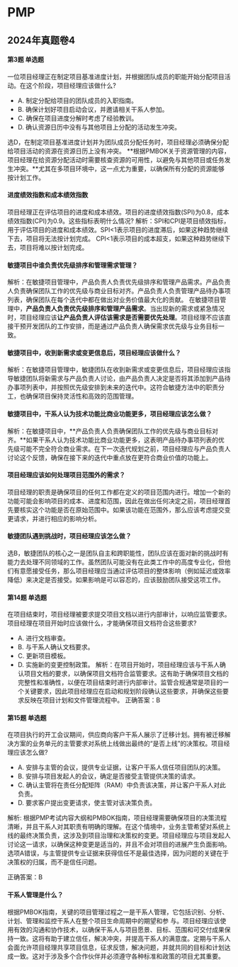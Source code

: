 # PMP

## 2024年真题卷4
#### 第3题 单选题
一位项目经理正在制定项目基准进度计划，并根据团队成员的职能开始分配项目活动。在这个阶段，项目经理应该做什么?
- A. 制定分配给项目的团队成员的入职指南。
- B. 确保计划好项目启动会议，并邀请相关干系人参加。
- C. 确保在项目进度分解时考虑了经验教训。
- D. 确认资源日历中没有与其他项目上分配的活动发生冲突。

选D，在制定项目基准进度计划并为团队成员分配任务时，项目经理必须确保分配给项目活动的资源在资源日历上没有冲突。
**根据PMBOK关于资源管理的内容，项目经理在给资源分配活动时需要核查资源的可用性，以避免与其他项目或任务发生冲突。**尤其在多项目环境中，这一点尤为重要，以确保所有分配的资源能够按计划工作。

#### 进度绩效指数和成本绩效指数
项目经理正在评估项目的进度和成本绩效。项目的进度绩效指数(SPI)为0.8，成本绩效指数(CPI)为0.9。这些指标表明什么情况?
解析：SPI和CPI是项目绩效指标，用于评估项目的进度和成本绩效。SPI<1表示项目的进度滞后，如果这种趋势继续下去，项目将无法按计划完成。
CPI<1表示项目的成本超支，如果这种趋势继续下去，项目将难以按计划完成。

#### 敏捷项目中谁负责优先级排序和管理需求管理？
解析：在敏捷项目管理中，产品负责人负责优先级排序和管理产品需求。产品负责人负责确保团队工作的优先级与商业目标对齐。产品负责人负责管理产品待办事项列表，确保团队在每个迭代中都在做出对业务价值最大化的贡献。
在敏捷项目管理中，**产品负责人负责优先级排序和管理产品需求**。当出现新的需求或紧急情况时，项目经理应该**让产品负责人评估该需求是否需要优先处理**。项目经理不应该直接干预开发团队的工作安排，而是通过产品负责人确保需求优先级与业务目标一致。

#### 敏捷项目中，收到新需求或变更信息后，项目经理应该做什么？
解析：在敏捷项目管理中，敏捷团队在收到新需求或变更信息后，项目经理应该指导敏捷团队将新需求与产品负责人讨论，由产品负责人决定是否将其添加到产品待办事项列表中，并按照优先级安排到未来的迭代中。这符合敏捷方法中的职责分工，也确保项目保持灵活性和高效的范围管理。

#### 敏捷项目中，干系人认为技术功能比商业功能更多，项目经理应该怎么做？
解析：在敏捷项目中，**产品负责人负责确保团队工作的优先级与商业目标对齐。**如果干系人认为技术功能比商业功能更多，这表明产品待办事项列表的优先级可能不完全符合商业需求。在下一次迭代规划之前，项目经理应与产品负责人讨论这个反馈，确保在接下来的迭代中重点放在更符合商业价值的功能上。

#### 项目经理应该如何处理项目范围外的需求？
项目经理的职责是确保项目的任何工作都在定义的项目范围内进行。增加一个新的功能可能会影响项目的成本、进度和范围，因此在做出任何决定之前，项目经理首先要核实这个功能是否在原始范围中。如果该功能在范围外，那么应该考虑提交变更请求，并进行相应的影响分析。

#### 敏捷团队遇到挑战时，项目经理应该怎么做？
选B，敏捷团队的核心之一是团队自主和跨职能性，团队应该在面对新的挑战时有能力去处理不同领域的工作。虽然团队可能没有在此类工作中的高度专业化，但他们有意愿接受任务，那么项目经理应当通过评估项目的整体影响（例如延迟或效率降低）来决定是否接受。如果影响是可以容忍的，应该鼓励团队接受这项工作。

#### 第14题 单选题
在项目结束时，项目经理被要求提交项目文档以进行内部审计，以响应监管要求。项目经理在项目开始时应该做什么，才能确保项目文档符合这些要求?
- A. 进行文档审查。
- B. 与干系人确认文档要求。
- C. 更新项目模板。
- D. 实施新的变更控制政策。
解析：在项目开始时，项目经理应该与干系人确认项目文档的要求，以确保项目文档符合监管要求。这有助于确保项目文档的完整性和准确性，以便在项目结束时进行内部审计。监管合规通常是项目的一个关键要求，因此项目经理应在启动和规划阶段确认这些要求，并确保这些要求反映在项目计划和文件管理流程中。
正确答案：B

#### 第15题 单选题
在项目执行的开工会议期间，供应商向客户干系人展示了迁移计划。拥有被迁移解决方案的业务单元的主管要求对系统上线做出最终的“是否上线”的决策权。项目经理应该怎么做?
- A. 安排与主管的会议，提供专业证据，让客户干系人信任项目团队的决策。
- B. 安排与项目发起人的会议，确定是否接受主管提供决策的请求。
- C. 确认主管将在责任分配矩阵（RAM）中负责该决策，并让客户干系人对此负责。
- D. 要求客户提出变更请求，使主管对该决策负责。

解析: 根据PMP考试内容大纲和PMBOK指南，项目经理需要确保项目的决策流程清晰，并且干系人对其职责有明确的理解。在这个情境中，业务主管希望对系统上线的最终决策负责，这涉及到项目治理和决策权的变更。项目经理应与项目发起人讨论这一请求，以确保这种变更是适当的，并且不会对项目的进展产生负面影响。选项A错误，与主管提供专业证据来获得信任不是最佳选择，因为问题的关键在于决策权的归属，而不是信任问题。

正确答案：B

#### 干系人管理是什么？
根据PMBOK指南，关键的项目管理过程之一是干系人管理，它包括识别、分析、计划、管理和监控干系人在整个项目生命周期中的期望和参
与。项目经理应该使用有效的沟通和协作技术，以确保干系人与项目愿景、目标、范围和可交付成果保持一致。这将有助于建立信任，解决冲突，并提高干系人的满意度。定期与干系人会面允许项目经理共享项目信息，征求反馈，解决问题，并就共同的目标和计划达成一致。这对于涉及多个合作伙伴并必须遵守各种标准和政策的项目尤其重要。